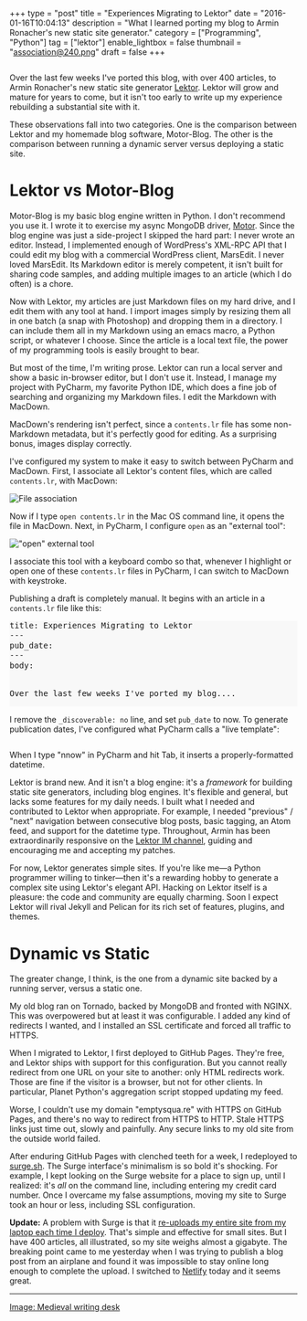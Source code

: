 +++
type = "post"
title = "Experiences Migrating to Lektor"
date = "2016-01-16T10:04:13"
description = "What I learned porting my blog to Armin Ronacher's new static site generator."
category = ["Programming", "Python"]
tag = ["lektor"]
enable_lightbox = false
thumbnail = "association@240.png"
draft = false
+++

<p><img alt="" src="Medieval_writing_desk.jpg" /></p>
<p>Over the last few weeks I've ported this blog, with over 400 articles, to Armin Ronacher's new static site generator <a href="http://getlektor.com">Lektor</a>. Lektor will grow and mature for years to come, but it isn't too early to write up my experience rebuilding a substantial site with it.</p>
<p>These observations fall into two categories. One is the comparison between Lektor and my homemade blog software, Motor-Blog. The other is the comparison between running a dynamic server versus deploying a static site.</p>
<h1 id="lektor-vs-motor-blog">Lektor vs Motor-Blog</h1>
<p>Motor-Blog is my basic blog engine written in Python. I don't recommend you use it. I wrote it to exercise my async MongoDB driver, <a href="https://motor.rtfd.org/">Motor</a>. Since the blog engine was just a side-project I skipped the hard part: I never wrote an editor. Instead, I implemented enough of WordPress's XML-RPC API that I could edit my blog with a commercial WordPress client, MarsEdit. I never loved MarsEdit. Its Markdown editor is merely competent, it isn't built for sharing code samples, and adding multiple images to an article (which I do often) is a chore.</p>
<p>Now with Lektor, my articles are just Markdown files on my hard drive, and I edit them with any tool at hand. I import images simply by resizing them all in one batch (a snap with Photoshop) and dropping them in a directory. I can include them all in my Markdown using an emacs macro, a Python script, or whatever I choose. Since the article is a local text file, the power of my programming tools is easily brought to bear.</p>
<p>But most of the time, I'm writing prose. Lektor can run a local server and show a basic in-browser editor, but I don't use it. Instead, I manage my project with PyCharm, my favorite Python IDE, which does a fine job of searching and organizing my Markdown files. I edit the Markdown with MacDown.</p>
<p>MacDown's rendering isn't perfect, since a <code>contents.lr</code> file has some non-Markdown metadata, but it's perfectly good for editing. As a surprising bonus, images display correctly.</p>
<p>I've configured my system to make it easy to switch between PyCharm and MacDown. First, I associate all Lektor's content files, which are called <code>contents.lr</code>, with MacDown:</p>
<p><img alt="File association" src="association.png" /></p>
<p>Now if I type <code>open contents.lr</code> in the Mac OS command line, it opens the file in MacDown. Next, in PyCharm, I configure <code>open</code> as an "external tool":</p>
<p><img alt="&quot;open&quot; external tool" src="open-external-tool.png" /></p>
<p>I associate this tool with a keyboard combo so that, whenever I highlight or open one of these <code>contents.lr</code> files in PyCharm, I can switch to MacDown with keystroke.</p>
<p>Publishing a draft is completely manual. It begins with an article in a <code>contents.lr</code> file like this:</p>
<div class="codehilite" style="background: #f8f8f8"><pre style="line-height: 125%">
title: Experiences Migrating to Lektor
&#45;&#45;&#45;
pub_date:
&#45;&#45;&#45;
body:

Over the last few weeks I've ported my blog....
</pre></div>

<p>I remove the <code>_discoverable: no</code> line, and set <code>pub_date</code> to now. To generate publication dates, I've configured what PyCharm calls a "live template":</p>
<p><img alt="" src="live-template.png" /></p>
<p>When I type "nnow" in PyCharm and hit Tab, it inserts a properly-formatted datetime.</p>
<p>Lektor is brand new. And it isn't a blog engine: it's a <em>framework</em> for building static site generators, including blog engines. It's flexible and general, but lacks some features for my daily needs. I built what I needed and contributed to Lektor when appropriate. For example, I needed "previous" / "next" navigation between consecutive blog posts, basic tagging, an Atom feed, and support for the datetime type. Throughout, Armin has been extraordinarily responsive on the <a href="https://gitter.im/lektor/lektor">Lektor IM channel</a>, guiding and encouraging me and accepting my patches.</p>
<p>For now, Lektor generates simple sites. If you're like me&mdash;a Python programmer willing to tinker&mdash;then it's a rewarding hobby to generate a complex site using Lektor's elegant API. Hacking on Lektor itself is a pleasure: the code and community are equally charming. Soon I expect Lektor will rival Jekyll and Pelican for its rich set of features, plugins, and themes.</p>
<h1 id="dynamic-vs-static">Dynamic vs Static</h1>
<p>The greater change, I think, is the one from a dynamic site backed by a running server, versus a static one.</p>
<p>My old blog ran on Tornado, backed by MongoDB and fronted with NGINX. This was overpowered but at least it was configurable. I added any kind of redirects I wanted, and I installed an SSL certificate and forced all traffic to HTTPS.</p>
<p>When I migrated to Lektor, I first deployed to GitHub Pages. They're free, and Lektor ships with support for this configuration. But you cannot really redirect from one URL on your site to another: only HTML redirects work. Those are fine if the visitor is a browser, but not for other clients. In particular, Planet Python's aggregation script stopped updating my feed.</p>
<p>Worse, I couldn't use my domain "emptysqua.re" with HTTPS on GitHub Pages, and there's no way to redirect from HTTPS to HTTP. Stale HTTPS links just time out, slowly and painfully. Any secure links to my old site from the outside world failed.</p>
<p>After enduring GitHub Pages with clenched teeth for a week, I redeployed to <a href="https://surge.sh">surge.sh</a>. The Surge interface's minimalism is so bold it's shocking. For example, I kept looking on the Surge website for a place to sign up, until I realized: it's <em>all</em> on the command line, including entering my credit card number. Once I overcame my false assumptions, moving my site to Surge took an hour or less, including SSL configuration.</p>
<p><strong>Update:</strong> A problem with Surge is that it <a href="https://github.com/sintaxi/surge/issues/119">re-uploads my entire site from my laptop each time I deploy</a>. That's simple and effective for small sites. But I have 400 articles, all illustrated, so my site weighs almost a gigabyte. The breaking point came to me yesterday when I was trying to publish a blog post from an airplane and found it was impossible to stay online long enough to complete the upload. I switched to <a href="https://www.netlify.com/">Netlify</a> today and it seems great.</p>
<hr />
<p><a href="https://commons.wikimedia.org/wiki/File:Medieval_writing_desk.jpg">Image: Medieval writing desk</a></p>
